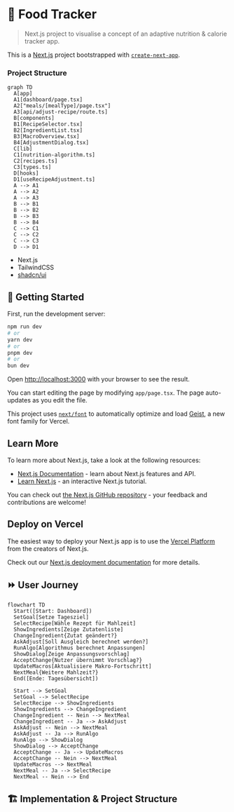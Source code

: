 # 🍉 Food Tracker 
> Next.js project to visualise a concept of an adaptive nutrition & calorie tracker app.

This is a [Next.js](https://nextjs.org) project bootstrapped with [`create-next-app`](https://nextjs.org/docs/app/api-reference/cli/create-next-app).
### Project Structure
```mermaid
graph TD
  A[app]
  A1[dashboard/page.tsx]
  A2["meals/[mealType]/page.tsx"]
  A3[api/adjust-recipe/route.ts]
  B[components]
  B1[RecipeSelector.tsx]
  B2[IngredientList.tsx]
  B3[MacroOverview.tsx]
  B4[AdjustmentDialog.tsx]
  C[lib]
  C1[nutrition-algorithm.ts]
  C2[recipes.ts]
  C3[types.ts]
  D[hooks]
  D1[useRecipeAdjustment.ts]
  A --> A1
  A --> A2
  A --> A3
  B --> B1
  B --> B2
  B --> B3
  B --> B4
  C --> C1
  C --> C2
  C --> C3
  D --> D1
```

- Next.js
- TailwindCSS
- [shadcn/ui](https://ui.shadcn.com/)

## 🚀 Getting Started

First, run the development server:

```bash
npm run dev
# or
yarn dev
# or
pnpm dev
# or
bun dev
```

Open [http://localhost:3000](http://localhost:3000) with your browser to see the result.

You can start editing the page by modifying `app/page.tsx`. The page auto-updates as you edit the file.

This project uses [`next/font`](https://nextjs.org/docs/app/building-your-application/optimizing/fonts) to automatically optimize and load [Geist](https://vercel.com/font), a new font family for Vercel.

## Learn More

To learn more about Next.js, take a look at the following resources:

- [Next.js Documentation](https://nextjs.org/docs) - learn about Next.js features and API.
- [Learn Next.js](https://nextjs.org/learn) - an interactive Next.js tutorial.

You can check out [the Next.js GitHub repository](https://github.com/vercel/next.js) - your feedback and contributions are welcome!

## Deploy on Vercel

The easiest way to deploy your Next.js app is to use the [Vercel Platform](https://vercel.com/new?utm_medium=default-template&filter=next.js&utm_source=create-next-app&utm_campaign=create-next-app-readme) from the creators of Next.js.

Check out our [Next.js deployment documentation](https://nextjs.org/docs/app/building-your-application/deploying) for more details.

## ⏩ User Journey
```mermaid
flowchart TD
  Start([Start: Dashboard])
  SetGoal[Setze Tagesziel]
  SelectRecipe[Wähle Rezept für Mahlzeit]
  ShowIngredients[Zeige Zutatenliste]
  ChangeIngredient{Zutat geändert?}
  AskAdjust[Soll Ausgleich berechnet werden?]
  RunAlgo[Algorithmus berechnet Anpassungen]
  ShowDialog[Zeige Anpassungsvorschlag]
  AcceptChange{Nutzer übernimmt Vorschlag?}
  UpdateMacros[Aktualisiere Makro-Fortschritt]
  NextMeal{Weitere Mahlzeit?}
  End([Ende: Tagesübersicht])

  Start --> SetGoal
  SetGoal --> SelectRecipe
  SelectRecipe --> ShowIngredients
  ShowIngredients --> ChangeIngredient
  ChangeIngredient -- Nein --> NextMeal
  ChangeIngredient -- Ja --> AskAdjust
  AskAdjust -- Nein --> NextMeal
  AskAdjust -- Ja --> RunAlgo
  RunAlgo --> ShowDialog
  ShowDialog --> AcceptChange
  AcceptChange -- Ja --> UpdateMacros
  AcceptChange -- Nein --> NextMeal
  UpdateMacros --> NextMeal
  NextMeal -- Ja --> SelectRecipe
  NextMeal -- Nein --> End
```

## 🏗 Implementation & Project Structure